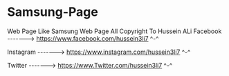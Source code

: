 # Samsung-Page
Web Page Like Samsung Web Page
All Copyright To Hussein ALi 
Facebook -------> https://www.facebook.com/hussein3li7 ^-^ 

Instagram -------> https://www.instagram.com/hussein3li7 ^-^ 

Twitter -------> https://www.Twitter.com/hussein3li7 ^-^ 
